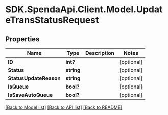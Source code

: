 # SDK.SpendaApi.Client.Model.UpdateTransStatusRequest
## Properties

Name | Type | Description | Notes
------------ | ------------- | ------------- | -------------
**ID** | **int?** |  | [optional] 
**Status** | **string** |  | [optional] 
**StatusUpdateReason** | **string** |  | [optional] 
**IsQueue** | **bool?** |  | [optional] 
**IsSaveAutoQueue** | **bool?** |  | [optional] 

[[Back to Model list]](../README.md#documentation-for-models) [[Back to API list]](../README.md#documentation-for-api-endpoints) [[Back to README]](../README.md)

